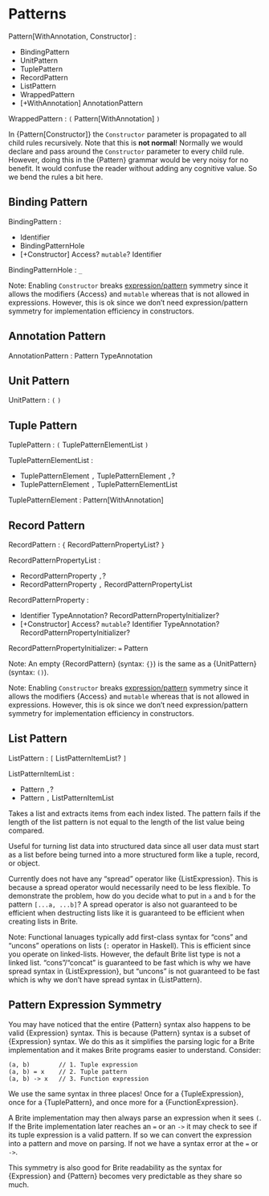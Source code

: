 # Patterns

Pattern[WithAnnotation, Constructor] :
  - BindingPattern
  - UnitPattern
  - TuplePattern
  - RecordPattern
  - ListPattern
  - WrappedPattern
  - [+WithAnnotation] AnnotationPattern

WrappedPattern : `(` Pattern[WithAnnotation] `)`

In {Pattern[Constructor]} the `Constructor` parameter is propagated to all child rules recursively. Note that this is **not normal**! Normally we would declare and pass around the `Constructor` parameter to every child rule. However, doing this in the {Pattern} grammar would be very noisy for no benefit. It would confuse the reader without adding any cognitive value. So we bend the rules a bit here.

## Binding Pattern

BindingPattern :
  - Identifier
  - BindingPatternHole
  - [+Constructor] Access? `mutable`? Identifier

BindingPatternHole : `_`

Note: Enabling `Constructor` breaks [expression/pattern](#sec-Pattern-Expression-Symmetry) symmetry since it allows the modifiers {Access} and `mutable` whereas that is not allowed in expressions. However, this is ok since we don’t need expression/pattern symmetry for implementation efficiency in constructors.

## Annotation Pattern

AnnotationPattern : Pattern TypeAnnotation

## Unit Pattern

UnitPattern : `(` `)`

## Tuple Pattern

TuplePattern : `(` TuplePatternElementList `)`

TuplePatternElementList :
  - TuplePatternElement `,` TuplePatternElement `,`?
  - TuplePatternElement `,` TuplePatternElementList

TuplePatternElement : Pattern[WithAnnotation]

## Record Pattern

RecordPattern : `{` RecordPatternPropertyList? `}`

RecordPatternPropertyList :
  - RecordPatternProperty `,`?
  - RecordPatternProperty `,` RecordPatternPropertyList

RecordPatternProperty :
  - Identifier TypeAnnotation? RecordPatternPropertyInitializer?
  - [+Constructor] Access? `mutable`? Identifier TypeAnnotation? RecordPatternPropertyInitializer?

RecordPatternPropertyInitializer: `=` Pattern

Note: An empty {RecordPattern} (syntax: `{}`) is the same as a {UnitPattern} (syntax: `()`).

Note: Enabling `Constructor` breaks [expression/pattern](#sec-Pattern-Expression-Symmetry) symmetry since it allows the modifiers {Access} and `mutable` whereas that is not allowed in expressions. However, this is ok since we don’t need expression/pattern symmetry for implementation efficiency in constructors.

## List Pattern

ListPattern : `[` ListPatternItemList? `]`

ListPatternItemList :
  - Pattern `,`?
  - Pattern `,` ListPatternItemList

Takes a list and extracts items from each index listed. The pattern fails if the length of the list pattern is not equal to the length of the list value being compared.

Useful for turning list data into structured data since all user data must start as a list before being turned into a more structured form like a tuple, record, or object.

Currently does not have any “spread” operator like {ListExpression}. This is because a spread operator would necessarily need to be less flexible. To demonstrate the problem, how do you decide what to put in `a` and `b` for the pattern `[...a, ...b]`? A spread operator is also not guaranteed to be efficient when destructing lists like it is guaranteed to be efficient when creating lists in Brite.

Note: Functional lanuages typically add first-class syntax for “cons” and “uncons” operations on lists (`:` operator in Haskell). This is efficient since you operate on linked-lists. However, the default Brite list type is not a linked list. “cons”/“concat” is guaranteed to be fast which is why we have spread syntax in {ListExpression}, but “uncons” is not guaranteed to be fast which is why we don’t have spread syntax in {ListPattern}.

## Pattern Expression Symmetry

You may have noticed that the entire {Pattern} syntax also happens to be valid {Expression} syntax. This is because {Pattern} syntax is a subset of {Expression} syntax. We do this as it simplifies the parsing logic for a Brite implementation and it makes Brite programs easier to understand. Consider:

```ite example
(a, b)        // 1. Tuple expression
(a, b) = x    // 2. Tuple pattern
(a, b) -> x   // 3. Function expression
```

We use the same syntax in three places! Once for a {TupleExpression}, once for a {TuplePattern}, and once more for a {FunctionExpression}.

A Brite implementation may then always parse an expression when it sees `(`. If the Brite implementation later reaches an `=` or an `->` it may check to see if its tuple expression is a valid pattern. If so we can convert the expression into a pattern and move on parsing. If not we have a syntax error at the `=` or `->`.

This symmetry is also good for Brite readability as the syntax for {Expression} and {Pattern} becomes very predictable as they share so much.
